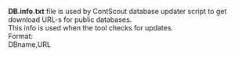 **DB.info.txt** file is used by ContScout database updater script to get download URL-s for public databases.  
This info is used when the tool checks for updates.  
Format:  
DBname,URL
